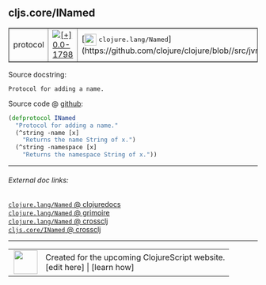 ## cljs.core/INamed



 <table border="1">
<tr>
<td>protocol</td>
<td><a href="https://github.com/cljsinfo/cljs-api-docs/tree/0.0-1798"><img valign="middle" alt="[+] 0.0-1798" title="Added in 0.0-1798" src="https://img.shields.io/badge/+-0.0--1798-lightgrey.svg"></a> </td>
<td>
[<img height="24px" valign="middle" src="http://i.imgur.com/1GjPKvB.png"> <samp>clojure.lang/Named</samp>](https://github.com/clojure/clojure/blob//src/jvm/clojure/lang/Named.java)
</td>
</tr>
</table>







Source docstring:

```
Protocol for adding a name.
```


Source code @ [github](https://github.com/clojure/clojurescript/blob/r3169/src/cljs/cljs/core.cljs#L607-L612):

```clj
(defprotocol INamed
  "Protocol for adding a name."
  (^string -name [x]
    "Returns the name String of x.")
  (^string -namespace [x]
    "Returns the namespace String of x."))
```

<!--
Repo - tag - source tree - lines:

 <pre>
clojurescript @ r3169
└── src
    └── cljs
        └── cljs
            └── <ins>[core.cljs:607-612](https://github.com/clojure/clojurescript/blob/r3169/src/cljs/cljs/core.cljs#L607-L612)</ins>
</pre>

-->

---



###### External doc links:

[`clojure.lang/Named` @ clojuredocs](http://clojuredocs.org/clojure.lang/Named)<br>
[`clojure.lang/Named` @ grimoire](http://conj.io/store/v1/org.clojure/clojure/1.7.0-beta3/clj/clojure.lang/Named/)<br>
[`clojure.lang/Named` @ crossclj](http://crossclj.info/fun/clojure.lang/Named.html)<br>
[`cljs.core/INamed` @ crossclj](http://crossclj.info/fun/cljs.core.cljs/INamed.html)<br>

---

 <table>
<tr><td>
<img valign="middle" align="right" width="48px" src="http://i.imgur.com/Hi20huC.png">
</td><td>
Created for the upcoming ClojureScript website.<br>
[edit here] | [learn how]
</td></tr></table>

[edit here]:https://github.com/cljsinfo/cljs-api-docs/blob/master/cljsdoc/cljs.core/INamed.cljsdoc
[learn how]:https://github.com/cljsinfo/cljs-api-docs/wiki/cljsdoc-files

<!--

This information was too distracting to show to readers, but I'll leave it
commented here since it is helpful to:

- pretty-print the data used to generate this document
- and show how to retrieve that data



The API data for this symbol:

```clj
{:ns "cljs.core",
 :name "INamed",
 :history [["+" "0.0-1798"]],
 :type "protocol",
 :full-name-encode "cljs.core/INamed",
 :source {:code "(defprotocol INamed\n  \"Protocol for adding a name.\"\n  (^string -name [x]\n    \"Returns the name String of x.\")\n  (^string -namespace [x]\n    \"Returns the namespace String of x.\"))",
          :title "Source code",
          :repo "clojurescript",
          :tag "r3169",
          :filename "src/cljs/cljs/core.cljs",
          :lines [607 612]},
 :methods [{:name "-name",
            :signature ["[x]"],
            :docstring "Returns the name String of x."}
           {:name "-namespace",
            :signature ["[x]"],
            :docstring "Returns the namespace String of x."}],
 :full-name "cljs.core/INamed",
 :clj-symbol "clojure.lang/Named",
 :docstring "Protocol for adding a name."}

```

Retrieve the API data for this symbol:

```clj
;; from Clojure REPL
(require '[clojure.edn :as edn])
(-> (slurp "https://raw.githubusercontent.com/cljsinfo/cljs-api-docs/catalog/cljs-api.edn")
    (edn/read-string)
    (get-in [:symbols "cljs.core/INamed"]))
```

-->
